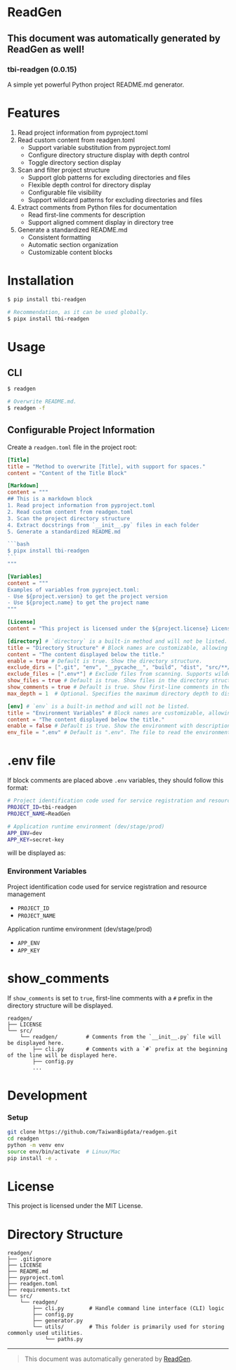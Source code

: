 # ReadGen

## This document was automatically generated by ReadGen as well!
### tbi-readgen (0.0.15)
A simple yet powerful Python project README.md generator.


# Features

1. Read project information from pyproject.toml
2. Read custom content from readgen.toml
    - Support variable substitution from pyproject.toml
    - Configure directory structure display with depth control
    - Toggle directory section display
3. Scan and filter project structure
    - Support glob patterns for excluding directories and files
    - Flexible depth control for directory display
    - Configurable file visibility
    - Support wildcard patterns for excluding directories and files
4. Extract comments from Python files for documentation
    - Read first-line comments for description
    - Support aligned comment display in directory tree
5. Generate a standardized README.md
    - Consistent formatting
    - Automatic section organization
    - Customizable content blocks


# Installation

```bash
$ pip install tbi-readgen

# Recommendation, as it can be used globally.
$ pipx install tbi-readgen
```


# Usage

## CLI
```bash
$ readgen

# Overwrite README.md.
$ readgen -f
```

## Configurable Project Information
Create a `readgen.toml` file in the project root:
````toml
[Title]
title = "Method to overwrite [Title], with support for spaces."
content = "Content of the Title Block"

[Markdown]
content = """
## This is a markdown block
1. Read project information from pyproject.toml
2. Read custom content from readgen.toml
3. Scan the project directory structure
4. Extract docstrings from `__init__.py` files in each folder
5. Generate a standardized README.md

```bash
$ pipx install tbi-readgen
```
"""

[Variables]
content = """
Examples of variables from pyproject.toml:
- Use ${project.version} to get the project version
- Use ${project.name} to get the project name
"""

[License]
content = "This project is licensed under the ${project.license} License."

[directory] # `directory` is a built-in method and will not be listed.
title = "Directory Structure" # Block names are customizable, allowing you to override the default "Directory Structure."
content = "The content displayed below the title."
enable = true # Default is true. Show the directory structure.
exclude_dirs = [".git", "env", "__pycache__", "build", "dist", "src/**/tests"] # Exclude directories from scanning. Supports wildcard patterns.
exclude_files = [".env*"] # Exclude files from scanning. Supports wildcard patterns.
show_files = true # Default is true. Show files in the directory structure.
show_comments = true # Default is true. Show first-line comments in the directory structure.
max_depth = 1  # Optional. Specifies the maximum directory depth to display. Omit this line for no limit.

[env] # `env` is a built-in method and will not be listed.
title = "Environment Variables" # Block names are customizable, allowing you to override the default "Environment Variables."
content = "The content displayed below the title."
enable = false # Default is true. Show the environment with description from the .env file.
env_file = ".env" # Default is ".env". The file to read the environment variables from.
````

# .env file

If block comments are placed above `.env` variables, they should follow this format:
```sh
# Project identification code used for service registration and resource management
PROJECT_ID=tbi-readgen
PROJECT_NAME=ReadGen

# Application runtime environment (dev/stage/prod)
APP_ENV=dev
APP_KEY=secret-key
```
will be displayed as:

### Environment Variables

Project identification code used for service registration and resource management

- `PROJECT_ID`
- `PROJECT_NAME`

Application runtime environment (dev/stage/prod)

- `APP_ENV`
- `APP_KEY`

# show_comments

If `show_comments` is set to `true`, first-line comments with a `#` prefix in the directory structure will be displayed.
```
readgen/
├── LICENSE
└── src/
    └── readgen/         # Comments from the `__init__.py` file will be displayed here.
        ├── cli.py       # Comments with a `#` prefix at the beginning of the line will be displayed here.
        ├── config.py
        ...
```


# Development

### Setup
```bash
git clone https://github.com/TaiwanBigdata/readgen.git
cd readgen
python -m venv env
source env/bin/activate  # Linux/Mac
pip install -e .
```


# License

This project is licensed under the MIT License.


# Directory Structure

```
readgen/
├── .gitignore
├── LICENSE
├── README.md
├── pyproject.toml
├── readgen.toml
├── requirements.txt
└── src/
    └── readgen/
        ├── cli.py        # Handle command line interface (CLI) logic
        ├── config.py
        ├── generator.py
        └── utils/        # This folder is primarily used for storing commonly used utilities.
            └── paths.py
```


---
> This document was automatically generated by [ReadGen](https://github.com/TaiwanBigdata/readgen).
